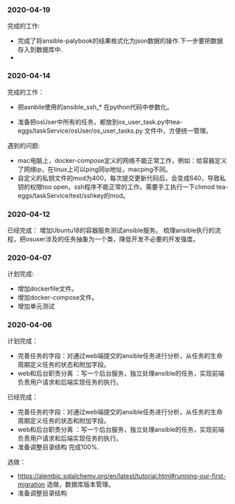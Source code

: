 
### 2020-04-19 

完成的工作:
-  完成了将ansible-palybook的结果格式化为json数据的操作.下一步要把数据存入到数据库中.
-  

### 2020-04-14
完成的工作：

- 把asnbile使用的ansible_ssh_*  在python代码中参数化。

- 准备把osUser中所有的任务，都放到os_user_task.py中tea-eggs/taskService/osUser/os_user_tasks.py 文件中，方便统一管理。


遇到的问题:
- mac电脑上，docker-compose定义的网络不能正常工作，例如：给容器定义了网络ip，在linux上可以ping同ip地址，macping不同。
- 自定义的私钥文件的mod为400，每次提交更新代码后，会变成640，导致私钥的权限too open，ssh程序不能正常的工作。需要手工执行一下chmod tea-eggs/taskService/test/sshkey的mod。

### 2020-04-12

已经完成：
增加Ubuntu18的容器服务测试ansible服务。
梳理ansible执行的流程，把osuser涉及的任务抽象为一个类，降低开发不必要的开发强度。

### 2020-04-07

计划完成:
- 增加dockerfile文件。
- 增加docker-compose文件。
- 增加单元测试


### 2020-04-06
计划完成：
- 完善任务的字段：对通过web端提交的ansible任务进行分析，从任务的生命周期定义任务的状态和附加字段。
- web和后台职责分离 ：写一个后台服务，独立处理ansible的任务，实现前端负责用户请求和后端实现任务的执行。

已经完成：
- 完善任务的字段：对通过web端提交的ansible任务进行分析，从任务的生命周期定义任务的状态和附加字段。
- web和后台职责分离 ：写一个后台服务，独立处理ansible的任务，实现前端负责用户请求和后端实现任务的执行。
- 准备调整目录结构 完成100%.
  

选做：
- https://alembic.sqlalchemy.org/en/latest/tutorial.html#running-our-first-migration 选做，数据库版本管理。
- 准备调整目录结构
